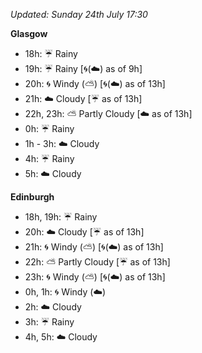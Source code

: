 *Updated: Sunday 24th July 17:30*

**Glasgow**

* 18h: :umbrella: Rainy
* 19h: :umbrella: Rainy [:cyclone:(:cloud:) as of 9h]
* 20h: :cyclone: Windy (:partly_sunny:) [:cyclone:(:cloud:) as of 13h]
* 21h: :cloud: Cloudy [:umbrella: as of 13h]
* 22h, 23h: :partly_sunny: Partly Cloudy [:cloud: as of 13h]
* 0h: :umbrella: Rainy
* 1h - 3h: :cloud: Cloudy
* 4h: :umbrella: Rainy
* 5h: :cloud: Cloudy

**Edinburgh**

* 18h, 19h: :umbrella: Rainy
* 20h: :cloud: Cloudy [:umbrella: as of 13h]
* 21h: :cyclone: Windy (:partly_sunny:) [:cyclone:(:cloud:) as of 13h]
* 22h: :partly_sunny: Partly Cloudy [:umbrella: as of 13h]
* 23h: :cyclone: Windy (:partly_sunny:) [:cyclone:(:cloud:) as of 13h]
* 0h, 1h: :cyclone: Windy (:cloud:)
* 2h: :cloud: Cloudy
* 3h: :umbrella: Rainy
* 4h, 5h: :cloud: Cloudy
